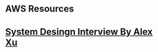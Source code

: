 # AWS Resources

# [System Desingn Interview By Alex Xu](https://drive.google.com/file/d/1Lbpu65vt3Qb12Siw51AB_mk2S6BhJs46/view?usp=drive_link)

